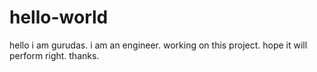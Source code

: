 # hello-world
hello i am gurudas.
i am an engineer.
working on this project.
hope it will perform right.
thanks.
